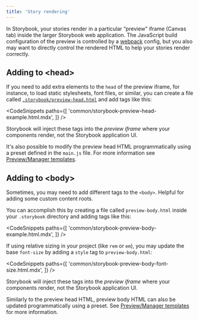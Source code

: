 ```yaml
---
title: 'Story rendering'
---
```


In Storybook, your stories render in a particular “preview” iframe (Canvas tab) inside the larger Storybook web application. The JavaScript build configuration of the preview is controlled by a [webpack](./webpack.md) config, but you also may want to directly control the rendered HTML to help your stories render correctly.

## Adding to &#60;head&#62;

If you need to add extra elements to the `head` of the preview iframe, for instance, to load static stylesheets, font files, or similar, you can create a file called [`.storybook/preview-head.html`](./overview.md#configure-story-rendering) and add tags like this:

<!-- prettier-ignore-start -->

<CodeSnippets
  paths={[
    'common/storybook-preview-head-example.html.mdx',
  ]}
/>

<!-- prettier-ignore-end -->

<div class="aside">

Storybook will inject these tags into the _preview iframe_ where your components render, not the Storybook application UI.

</div>

It's also possible to modify the preview head HTML programmatically using a preset defined in the `main.js` file. For more information see [Preview/Manager templates](../addons/writing-presets.md#previewmanager-templates).

## Adding to &#60;body&#62;

Sometimes, you may need to add different tags to the `<body>`. Helpful for adding some custom content roots.

You can accomplish this by creating a file called `preview-body.html` inside your `.storybook` directory and adding tags like this:

<!-- prettier-ignore-start -->

<CodeSnippets
  paths={[
    'common/storybook-preview-body-example.html.mdx',
  ]}
/>

<!-- prettier-ignore-end -->

If using relative sizing in your project (like `rem` or `em`), you may update the base `font-size` by adding a `style` tag to `preview-body.html`:

<!-- prettier-ignore-start -->

<CodeSnippets
  paths={[
    'common/storybook-preview-body-font-size.html.mdx',
  ]}
/>

<!-- prettier-ignore-end -->

<div class="aside">

Storybook will inject these tags into the _preview iframe_ where your components render, not the Storybook application UI.

</div>

Similarly to the preview head HTML, preview body HTML can also be updated programmatically using a preset. See [Preview/Manager templates](../addons/writing-presets.md#previewmanager-templates) for more information.
